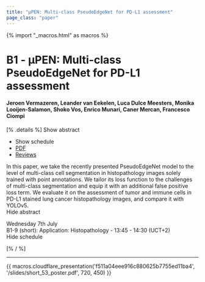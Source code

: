 ```yaml
---
title: "μPEN: Multi-class PseudoEdgeNet for PD-L1 assessment"
page_class: "paper"
---
```


{% import "_macros.html" as macros %}

# B1 - μPEN: Multi-class PseudoEdgeNet for PD-L1 assessment

#### Jeroen Vermazeren, Leander van Eekelen, Luca Dulce Meesters, Monika Looijen-Salamon, Shoko Vos, Enrico Munari, Caner Mercan, Francesco Ciompi

[% .details %]
<a class="toggle_visibility" data-selector=".abstract" data-level="3">Show abstract</a>
- <a class="toggle_visibility" data-selector=".schedule" data-level="3">Show schedule</a>
- <a href="https://openreview.net/pdf?id=rHAiz2pnxkB">PDF</a>
- <a href="https://openreview.net/forum?id=rHAiz2pnxkB">Reviews</a>

<p>
    <span class="abstract">
        In this paper, we take the recently presented PseudoEdgeNet model to the level of multi-class cell segmentation in histopathology images solely trained with point annotations. We tailor its loss function to the challenges of multi-class segmentation and equip it with an additional false positive loss term. We evaluate it on the assessment of tumor and immune cells in PD-L1 stained lung cancer histopathology images, and compare it with YOLOv5.
        <br>
        <span class="actions"><a class="toggle_visibility" data-level="2">Hide abstract</a></span>
    </span>
</p>

<p>
    <span class="schedule">
         Wednesday 7th July<br>B1-9 (short): Application: Histopathology - 13:45 - 14:30 (UCT+2)
        <br>
        <span class="actions"><a class="toggle_visibility" data-level="2">Hide schedule</a></span>
    </span>
</p>

[% / %]


---

{{ macros.cloudflare_presentation('f511a04eee916c880625b7755ed11ba4', '/slides/short_53_poster.pdf', 720, 450) }}
